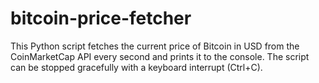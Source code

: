 # bitcoin-price-fetcher
This Python script fetches the current price of Bitcoin in USD from the CoinMarketCap API every second and prints it to the console. The script can be stopped gracefully with a keyboard interrupt (Ctrl+C).
